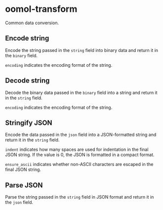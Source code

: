 # oomol-transform

Common data conversion.

## Encode string

Encode the string passed in the `string` field into binary data and return it in the `binary` field.

`encoding` indicates the encoding format of the string.

## Decode string

Decode the binary data passed in the `binary` field into a string and return it in the `string` field.

`encoding` indicates the encoding format of the string.

## Stringify JSON

Encode the data passed in the `json` field into a JSON-formatted string and return it in the `string` field.

`indent` indicates how many spaces are used for indentation in the final JSON string. If the value is 0, the JSON is formatted in a compact format.

`ensure_ascii` indicates whether non-ASCII characters are escaped in the final JSON string.

## Parse JSON

Parse the string passed in the `string` field in JSON format and return it in the `json` field.